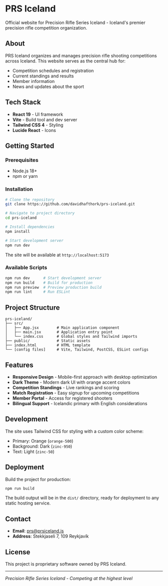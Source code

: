 # PRS Iceland

Official website for Precision Rifle Series Iceland - Iceland's premier precision rifle competition organization.

## About

PRS Iceland organizes and manages precision rifle shooting competitions across Iceland. This website serves as the central hub for:
- Competition schedules and registration
- Current standings and results
- Member information
- News and updates about the sport

## Tech Stack

- **React 19** - UI framework
- **Vite** - Build tool and dev server
- **Tailwind CSS 4** - Styling
- **Lucide React** - Icons

## Getting Started

### Prerequisites
- Node.js 18+ 
- npm or yarn

### Installation

```bash
# Clone the repository
git clone https://github.com/davidhafthork/prs-iceland.git

# Navigate to project directory
cd prs-iceland

# Install dependencies
npm install

# Start development server
npm run dev
```

The site will be available at `http://localhost:5173`

### Available Scripts

```bash
npm run dev      # Start development server
npm run build    # Build for production
npm run preview  # Preview production build
npm run lint     # Run ESLint
```

## Project Structure

```
prs-iceland/
├── src/
│   ├── App.jsx        # Main application component
│   ├── main.jsx       # Application entry point
│   └── index.css      # Global styles and Tailwind imports
├── public/            # Static assets
├── index.html         # HTML template
└── [config files]     # Vite, Tailwind, PostCSS, ESLint configs
```

## Features

- **Responsive Design** - Mobile-first approach with desktop optimization
- **Dark Theme** - Modern dark UI with orange accent colors
- **Competition Standings** - Live rankings and scoring
- **Match Registration** - Easy signup for upcoming competitions
- **Member Portal** - Access for registered shooters
- **Bilingual Support** - Icelandic primary with English considerations

## Development

The site uses Tailwind CSS for styling with a custom color scheme:
- Primary: Orange (`orange-500`)
- Background: Dark (`zinc-950`)
- Text: Light (`zinc-50`)

## Deployment

Build the project for production:

```bash
npm run build
```

The build output will be in the `dist/` directory, ready for deployment to any static hosting service.

## Contact

- **Email**: prs@prsiceland.is
- **Address**: Stekkjaseli 7, 109 Reykjavík

## License

This project is proprietary software owned by PRS Iceland.

---

*Precision Rifle Series Iceland - Competing at the highest level*